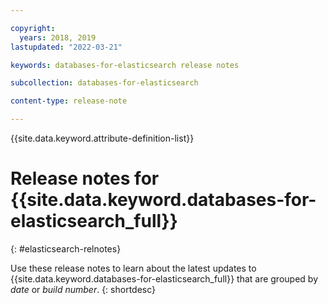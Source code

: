 ```yaml
---

copyright:
  years: 2018, 2019
lastupdated: "2022-03-21"

keywords: databases-for-elasticsearch release notes

subcollection: databases-for-elasticsearch

content-type: release-note

---
```


<!-- keywords values above are place holders. Actual values should be pulled from the release notes entries. -->

{{site.data.keyword.attribute-definition-list}}

<!-- You must add the release-note content type in your attribute definitions AND to each release note H2. This will ensure that the release note entry is pulled into the notifications library. -->

# Release notes for {{site.data.keyword.databases-for-elasticsearch_full}}
{: #elasticsearch-relnotes}

<!-- The title of your H1 should be Release notes for _service-name_, where _service-name_ is the non-trademarked short version keyref. Include your service name as a search keyword at the top of your Markdown file. See the example keywords above. -->

Use these release notes to learn about the latest updates to {{site.data.keyword.databases-for-elasticsearch_full}} that are grouped by _date_ or _build number_.
{: shortdesc}
